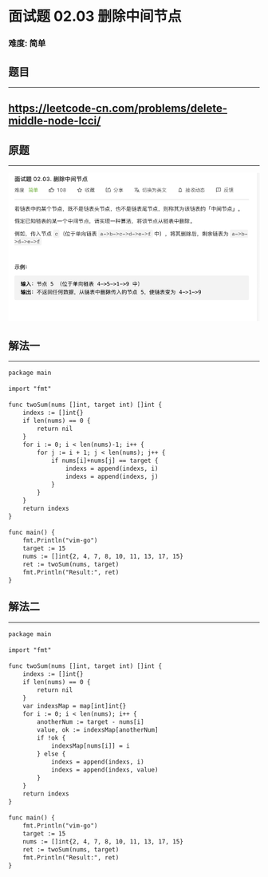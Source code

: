 # 面试题 02.03 删除中间节点

### 难度: 简单

## 题目
------

https://leetcode-cn.com/problems/delete-middle-node-lcci/
------

## 原题
------
![](img/leetcode-0203.png)

## 解法一
------

```golang
package main

import "fmt"

func twoSum(nums []int, target int) []int {
	indexs := []int{}
	if len(nums) == 0 {
		return nil
	}
	for i := 0; i < len(nums)-1; i++ {
		for j := i + 1; j < len(nums); j++ {
			if nums[i]+nums[j] == target {
				indexs = append(indexs, i)
				indexs = append(indexs, j)
			}
		}
	}
	return indexs
}

func main() {
	fmt.Println("vim-go")
	target := 15
	nums := []int{2, 4, 7, 8, 10, 11, 13, 17, 15}
	ret := twoSum(nums, target)
	fmt.Println("Result:", ret)
}
```

## 解法二
------

```golang
package main

import "fmt"

func twoSum(nums []int, target int) []int {
	indexs := []int{}
	if len(nums) == 0 {
		return nil
	}
	var indexsMap = map[int]int{}
	for i := 0; i < len(nums); i++ {
		anotherNum := target - nums[i]
		value, ok := indexsMap[anotherNum]
		if !ok {
			indexsMap[nums[i]] = i
		} else {
			indexs = append(indexs, i)
			indexs = append(indexs, value)
		}
	}
	return indexs
}

func main() {
	fmt.Println("vim-go")
	target := 15
	nums := []int{2, 4, 7, 8, 10, 11, 13, 17, 15}
	ret := twoSum(nums, target)
	fmt.Println("Result:", ret)
}
```

